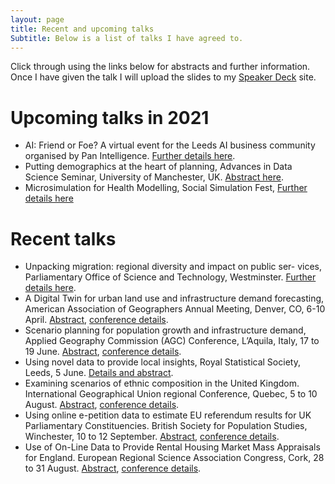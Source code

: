```yaml
---
layout: page
title: Recent and upcoming talks
Subtitle: Below is a list of talks I have agreed to.
---
```


Click through using the links below for abstracts and further information. Once I have given the talk I will upload the slides to my [Speaker Deck](https://speakerdeck.com/niklomax/) site.

# Upcoming talks in 2021
- AI: Friend or Foe? A virtual event for the Leeds AI business community organised by Pan Intelligence. [Further details here](https://bit.ly/3rZ8Boc).
- Putting demographics at the heart of planning, Advances in Data Science Seminar, University of Manchester, UK. [Abstract here](https://bit.ly/2ZkRqRt).
- Microsimulation for Health Modelling, Social Simulation Fest, [Further details here](https://www.socsimfest21.eu/wednesday/)


# Recent talks
- Unpacking migration: regional diversity and impact on public ser- vices, Parliamentary Office of Science and Technology, Westminster. [Further details here](https://bit.ly/35H1okc).
- A Digital Twin for urban land use and infrastructure demand forecasting, American Association of Geographers Annual Meeting, Denver, CO, 6-10 April. [Abstract](https://aag.secure-abstracts.com/AAG%20Annual%20Meeting%202020/abstracts-gallery/36953), [conference details](https://www2.aag.org/aagannualmeeting/).
- Scenario planning for population growth and infrastructure demand, Applied Geography Commission (AGC) Conference, L’Aquila, Italy, 17 to 19 June. [Abstract](https://niklomax.github.io/2019-04-02-laquila/), [conference details](https://www.age-geografia.es/site/?p=8547).
- Using novel data to provide local insights, Royal Statistical Society, Leeds, 5 June. [Details and abstract](https://sites.google.com/site/rssleedsbradford/home/2018---2019/spatial-mapping).
- Examining scenarios of ethnic composition in the United Kingdom. International Geographical Union regional Conference, Quebec, 5 to 10 August. [Abstract](https://niklomax.github.io/2018-05-29-Quebec/), [conference details](http://igu2018.ulaval.ca).
- Using online e-petition data to estimate EU referendum results for UK Parliamentary Constituencies. British Society for Population Studies, Winchester, 10 to 12 September. [Abstract](https://niklomax.github.io/2018-05-29-Winchester/), [conference details](http://www.lse.ac.uk/social-policy/research/Research-clusters/british-society-for-population-studies/annual-conference).
- Use of On-Line Data to Provide Rental Housing Market Mass Appraisals for England. European Regional Science Association Congress, Cork, 28 to 31 August. [Abstract](https://niklomax.github.io/2018-05-29-Cork/), [conference details](http://ersa.org/events/58th-ersa-congress/).

